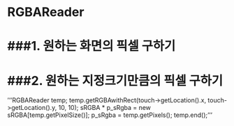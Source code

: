 RGBAReader
==========
###1. 원하는 화면의 픽셀 구하기
=============================



###2. 원하는 지정크기만큼의 픽셀 구하기
=============================
’’’RGBAReader temp;
	temp.getRGBAwithRect(touch->getLocation().x, touch->getLocation().y, 10, 10);
	sRGBA * p_sRgba = new sRGBA[temp.getPixelSize()];
	p_sRgba = temp.getPixels();
	temp.end();’’’

